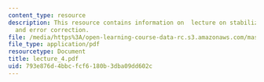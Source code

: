 ```yaml
---
content_type: resource
description: This resource contains information on  lecture on stabilizer code correction
  and error correction.
file: /media/https%3A/open-learning-course-data-rc.s3.amazonaws.com/mas-865j-quantum-information-science-spring-2006/793e876d4bbcfcf6180b3dba09dd602c_lecture_4.pdf
file_type: application/pdf
resourcetype: Document
title: lecture_4.pdf
uid: 793e876d-4bbc-fcf6-180b-3dba09dd602c
---
```

